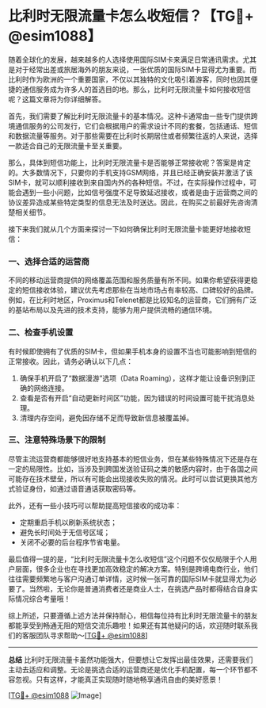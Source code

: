# 比利时无限流量卡怎么收短信？【TG💪+ @esim1088】

随着全球化的发展，越来越多的人选择使用国际SIM卡来满足日常通讯需求。尤其是对于经常出差或旅居海外的朋友来说，一张优质的国际SIM卡显得尤为重要。而比利时作为欧洲的一个重要国家，不仅以其独特的文化吸引着游客，同时也因其便捷的通信服务成为许多人的首选目的地。那么，比利时无限流量卡如何接收短信呢？这篇文章将为你详细解答。

首先，我们需要了解比利时无限流量卡的基本情况。这种卡通常由一些专门提供跨境通信服务的公司发行，它们会根据用户的需求设计不同的套餐，包括通话、短信和数据流量等服务。对于那些需要在比利时长期居住或者频繁往返的人来说，选择一款适合自己的无限流量卡至关重要。

那么，具体到短信功能上，比利时无限流量卡是否能够正常接收呢？答案是肯定的。大多数情况下，只要你的手机支持GSM网络，并且已经正确安装并激活了该SIM卡，就可以顺利接收到来自国内外的各种短信。不过，在实际操作过程中，可能会遇到一些小问题，比如信号强度不足导致延迟接收，或者是由于运营商之间的协议差异造成某些特定类型的信息无法及时送达。因此，在购买之前最好先咨询清楚相关细节。

接下来我们就从几个方面来探讨一下如何确保比利时无限流量卡能更好地接收短信：

### 一、选择合适的运营商
不同的移动运营商提供的网络覆盖范围和服务质量有所不同。如果你希望获得更稳定的短信接收体验，建议优先考虑那些在当地市场占有率较高、口碑较好的品牌。例如，在比利时地区，Proximus和Telenet都是比较知名的运营商，它们拥有广泛的基站布局以及先进的技术支持，能够为用户提供流畅的通信环境。

### 二、检查手机设置
有时候即使拥有了优质的SIM卡，但如果手机本身的设置不当也可能影响到短信的正常接收。因此，请务必确认以下几点：
1. 确保手机开启了“数据漫游”选项（Data Roaming），这样才能让设备识别到正确的网络连接。
2. 查看是否有开启“自动更新时间区”功能，因为错误的时间设置可能干扰消息处理。
3. 清理内存空间，避免因存储不足而导致新信息被覆盖掉。

### 三、注意特殊场景下的限制
尽管主流运营商都能够很好地支持基本的短信业务，但在某些特殊情况下还是存在一定的局限性。比如，当涉及到跨国发送验证码之类的敏感内容时，由于各国之间可能存在技术壁垒，所以有可能会出现接收失败的情况。此时可以尝试更换其他方式验证身份，如通过语音通话获取密码等。

此外，还有一些小技巧可以帮助提高短信接收的成功率：
- 定期重启手机以刷新系统状态；
- 避免长时间处于无信号区域；
- 关闭不必要的后台程序节省电量。

最后值得一提的是，“比利时无限流量卡怎么收短信”这个问题不仅仅局限于个人用户层面，很多企业也在寻找更加高效稳定的解决方案。特别是跨境电商行业，他们往往需要频繁地与客户沟通订单详情，这时候一张可靠的国际SIM卡就显得尤为必要了。当然啦，无论你是普通消费者还是商业人士，在挑选产品时都得结合自身实际情况综合考量哦！

综上所述，只要遵循上述方法并保持耐心，相信每位持有比利时无限流量卡的朋友都能享受到畅通无阻的短信交流乐趣啦！如果还有其他疑问的话，欢迎随时联系我们的客服团队寻求帮助～[[TG💪+ @esim1088](https://t.me/s/esim1088)]

---

**总结**
比利时无限流量卡虽然功能强大，但要想让它发挥出最佳效果，还需要我们主动去适应和调整。无论是挑选合适的运营商还是优化手机配置，每一个环节都不容忽视。只有这样，才能真正实现随时随地畅享通讯自由的美好愿景！

[[TG💪+ @esim1088](https://t.me/s/esim1088) ![Image](https://i.postimg.cc/4NQfJmqS/Snipaste-2025-05-13-00-14-12.png)]